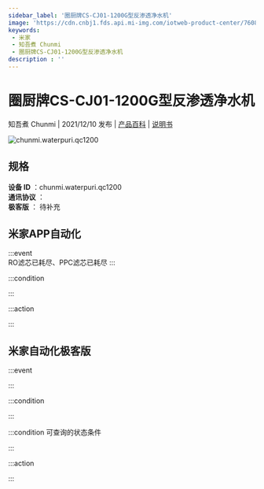 ```yaml
---
sidebar_label: '圈厨牌CS-CJ01-1200G型反渗透净水机'
image: 'https://cdn.cnbj1.fds.api.mi-img.com/iotweb-product-center/76088101654fffe4987830f60adc5384_1632624820448.png?GalaxyAccessKeyId=AKVGLQWBOVIRQ3XLEW&Expires=9223372036854775807&Signature=c9Oqlsv8F7jnPjKnlZqMwIaBSjk='
keywords: 
 - 米家
 - 知吾煮 Chunmi
 - 圈厨牌CS-CJ01-1200G型反渗透净水机
description : ''
---
```

# 圈厨牌CS-CJ01-1200G型反渗透净水机

知吾煮 Chunmi | 2021/12/10 发布 | [产品百科](https://home.mi.com/webapp/content/baike/product/index.html?model=chunmi.waterpuri.qc1200/) | [说明书](https://home.mi.com/views/introduction.html?model=chunmi.waterpuri.qc1200&region=cn)

![chunmi.waterpuri.qc1200](https://cdn.cnbj1.fds.api.mi-img.com/iotweb-product-center/76088101654fffe4987830f60adc5384_1632624820448.png?GalaxyAccessKeyId=AKVGLQWBOVIRQ3XLEW&Expires=9223372036854775807&Signature=c9Oqlsv8F7jnPjKnlZqMwIaBSjk=)

## 规格  
> 
**设备 ID** ：chunmi.waterpuri.qc1200  
**通讯协议** ：  
**极客版**  ： 待补充 


## 米家APP自动化  

:::event  
RO滤芯已耗尽、PPC滤芯已耗尽
:::

:::condition  

:::

:::action   

:::

## 米家自动化极客版  

:::event  

:::

:::condition  

:::

:::condition 可查询的状态条件  

:::

:::action  

:::

        
